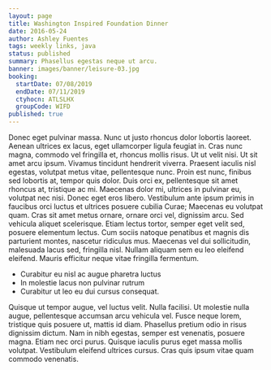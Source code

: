 ```yaml
---
layout: page
title: Washington Inspired Foundation Dinner
date: 2016-05-24
author: Ashley Fuentes
tags: weekly links, java
status: published
summary: Phasellus egestas neque ut arcu.
banner: images/banner/leisure-03.jpg
booking:
  startDate: 07/08/2019
  endDate: 07/11/2019
  ctyhocn: ATLSLHX
  groupCode: WIFD
published: true
---
```

Donec eget pulvinar massa. Nunc ut justo rhoncus dolor lobortis laoreet. Aenean ultrices ex lacus, eget ullamcorper ligula feugiat in. Cras nunc magna, commodo vel fringilla et, rhoncus mollis risus. Ut ut velit nisi. Ut sit amet arcu ipsum. Vivamus tincidunt hendrerit viverra.
Praesent iaculis nisl egestas, volutpat metus vitae, pellentesque nunc. Proin est nunc, finibus sed lobortis at, tempor quis dolor. Duis orci ex, pellentesque sit amet rhoncus at, tristique ac mi. Maecenas dolor mi, ultrices in pulvinar eu, volutpat nec nisi. Donec eget eros libero. Vestibulum ante ipsum primis in faucibus orci luctus et ultrices posuere cubilia Curae; Maecenas eu volutpat quam. Cras sit amet metus ornare, ornare orci vel, dignissim arcu. Sed vehicula aliquet scelerisque. Etiam lectus tortor, semper eget velit sed, posuere elementum lectus. Cum sociis natoque penatibus et magnis dis parturient montes, nascetur ridiculus mus. Maecenas vel dui sollicitudin, malesuada lacus sed, fringilla nisl. Nullam aliquam sem eu leo eleifend eleifend. Mauris efficitur neque vitae fringilla fermentum.

* Curabitur eu nisl ac augue pharetra luctus
* In molestie lacus non pulvinar rutrum
* Curabitur ut leo eu dui cursus consequat.

Quisque ut tempor augue, vel luctus velit. Nulla facilisi. Ut molestie nulla augue, pellentesque accumsan arcu vehicula vel. Fusce neque lorem, tristique quis posuere ut, mattis id diam. Phasellus pretium odio in risus dignissim dictum. Nam in nibh egestas, semper est venenatis, posuere magna. Etiam nec orci purus. Quisque iaculis purus eget massa mollis volutpat. Vestibulum eleifend ultrices cursus. Cras quis ipsum vitae quam commodo venenatis.

